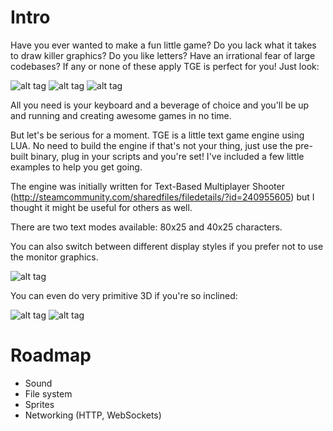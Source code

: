 Intro
=====

Have you ever wanted to make a fun little game? Do you lack what it takes to draw killer graphics? Do you like letters? Have an irrational fear of large codebases? If any or none of these apply TGE is perfect for you! Just look:

![alt tag](https://pbs.twimg.com/media/Btktr7CCMAAg0yh.png)
![alt tag](https://pbs.twimg.com/media/BtifB1oCcAAjqTj.png)
![alt tag](https://pbs.twimg.com/media/BtprEIdCUAI0hkV.png)

All you need is your keyboard and a beverage of choice and you'll be up and running and creating awesome games in no time.

But let's be serious for a moment. TGE is a little text game engine using LUA. No need to build the engine if that's not your thing, just use the pre-built binary, plug in your scripts and you're set! I've included a few little examples to help you get going.

The engine was initially written for Text-Based Multiplayer Shooter (http://steamcommunity.com/sharedfiles/filedetails/?id=240955605) but I thought it might be useful for others as well.

There are two text modes available: 80x25 and 40x25 characters.

You can also switch between different display styles if you prefer not to use the monitor graphics.

![alt tag](https://pbs.twimg.com/media/Bt0Do2cIAAA4zig.png)


You can even do very primitive 3D if you're so inclined:

![alt tag](https://pbs.twimg.com/media/Bt_E7E2CEAAiiHN.png)
![alt tag](https://pbs.twimg.com/media/Bt_E7BzCEAE7gXt.png)


Roadmap
=======

- Sound
- File system
- Sprites
- Networking (HTTP, WebSockets)
